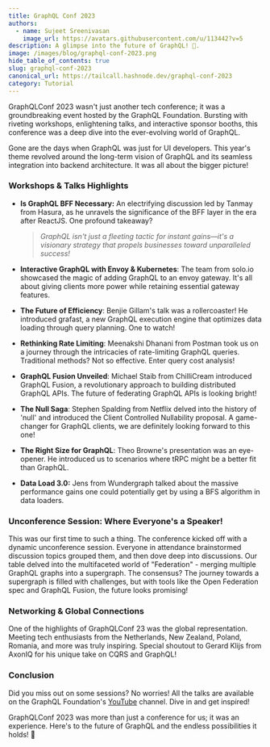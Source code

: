 ```yaml
---
title: GraphQL Conf 2023
authors:
  - name: Sujeet Sreenivasan
    image_url: https://avatars.githubusercontent.com/u/113442?v=5
description: A glimpse into the future of GraphQL! 🚀.
image: /images/blog/graphql-conf-2023.png
hide_table_of_contents: true
slug: graphql-conf-2023
canonical_url: https://tailcall.hashnode.dev/graphql-conf-2023
category: Tutorial
---
```


GraphQLConf 2023 wasn't just another tech conference; it was a groundbreaking event hosted by the GraphQL Foundation. Bursting with riveting workshops, enlightening talks, and interactive sponsor booths, this conference was a deep dive into the ever-evolving world of GraphQL.

<!-- truncate -->
<head>
<link rel="canonical" href="https://tailcall.hashnode.dev/graphql-conf-2023"/>
<title>GraphQL Conf 2023</title>
</head>
Gone are the days when GraphQL was just for UI developers. This year's theme revolved around the long-term vision of GraphQL and its seamless integration into backend architecture. It was all about the bigger picture!

### **Workshops & Talks Highlights**

- **Is GraphQL BFF Necessary:** An electrifying discussion led by Tanmay from Hasura, as he unravels the significance of the BFF layer in the era after ReactJS. One profound takeaway?

  > _GraphQL isn't just a fleeting tactic for instant gains—it's a visionary strategy that propels businesses toward unparalleled success!_

- **Interactive GraphQL with Envoy & Kubernetes**: The team from solo.io showcased the magic of adding GraphQL to an envoy gateway. It's all about giving clients more power while retaining essential gateway features.

- **The Future of Efficiency**: Benjie Gillam's talk was a rollercoaster! He introduced grafast, a new GraphQL execution engine that optimizes data loading through query planning. One to watch!

- **Rethinking Rate Limiting**: Meenakshi Dhanani from Postman took us on a journey through the intricacies of rate-limiting GraphQL queries. Traditional methods? Not so effective. Enter query cost analysis!

- **GraphQL Fusion Unveiled**: Michael Staib from ChilliCream introduced GraphQL Fusion, a revolutionary approach to building distributed GraphQL APIs. The future of federating GraphQL APIs is looking bright!

- **The Null Saga**: Stephen Spalding from Netflix delved into the history of 'null' and introduced the Client Controlled Nullability proposal. A game-changer for GraphQL clients, we are definitely looking forward to this one!

- **The Right Size for GraphQL**: Theo Browne's presentation was an eye-opener. He introduced us to scenarios where tRPC might be a better fit than GraphQL.

- **Data Load 3.0:** Jens from Wundergraph talked about the massive performance gains one could potentially get by using a BFS algorithm in data loaders.

### **Unconference Session: Where Everyone's a Speaker!**

This was our first time to such a thing. The conference kicked off with a dynamic unconference session. Everyone in attendance brainstormed discussion topics grouped them, and then dove deep into discussions. Our table delved into the multifaceted world of "Federation" - merging multiple GraphQL graphs into a supergraph. The consensus? The journey towards a supergraph is filled with challenges, but with tools like the Open Federation spec and GraphQL Fusion, the future looks promising!

### **Networking & Global Connections**

One of the highlights of GraphQLConf 23 was the global representation. Meeting tech enthusiasts from the Netherlands, New Zealand, Poland, Romania, and more was truly inspiring. Special shoutout to Gerard Klijs from AxonIQ for his unique take on CQRS and GraphQL!

### **Conclusion**

Did you miss out on some sessions? No worries! All the talks are available on the GraphQL Foundation's [YouTube](https://www.youtube.com/playlist?list=PLP1igyLx8foE9SlDLI1Vtlshcon5r1jMJ) channel. Dive in and get inspired!

GraphQLConf 2023 was more than just a conference for us; it was an experience. Here's to the future of GraphQL and the endless possibilities it holds! 🎉
